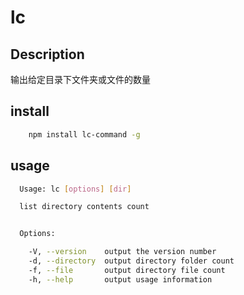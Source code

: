 # lc

## Description

输出给定目录下文件夹或文件的数量

## install

```bash
    npm install lc-command -g
```

## usage

```bash
  Usage: lc [options] [dir]

  list directory contents count


  Options:

    -V, --version    output the version number
    -d, --directory  output directory folder count
    -f, --file       output directory file count
    -h, --help       output usage information
```
